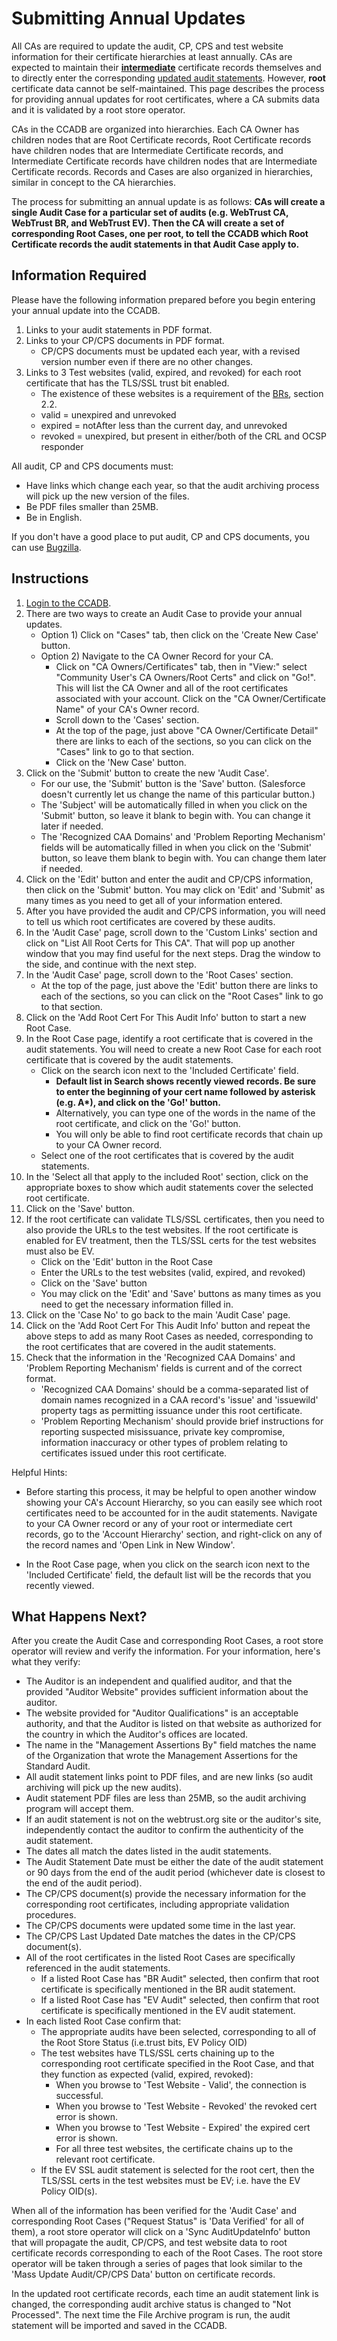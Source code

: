 # Submitting Annual Updates #

All CAs are required to update the audit, CP, CPS and test website information
for their certificate hierarchies at least annually. CAs are expected to
maintain their [**intermediate**](intermediates) certificate records themselves
and to directly enter the corresponding [updated audit
statements](fields#audit-information). However, **root** certificate data
cannot be self-maintained. This page describes the process for providing annual
updates for root certificates, where a CA submits data and it is validated by
a root store operator.

CAs in the CCADB are organized into hierarchies. Each CA Owner has children
nodes that are Root Certificate records, Root Certificate records have children
nodes that are Intermediate Certificate records, and Intermediate Certificate
records have children nodes that are Intermediate Certificate records. Records
and Cases are also organized in hierarchies, similar in concept to the CA
hierarchies.

The process for submitting an annual update is as follows: **CAs will create a
single Audit Case for a particular set of audits (e.g. WebTrust CA, WebTrust
BR, and WebTrust EV). Then the CA will create a set of corresponding Root
Cases, one per root, to tell the CCADB which Root Certificate records the
audit statements in that Audit Case apply to.**

## Information Required ##

Please have the following information prepared before you begin entering your
annual update into the CCADB.

1. Links to your audit statements in PDF format.
2. Links to your CP/CPS documents in PDF format.
   * CP/CPS documents must be updated each year, with a revised version number
     even if there are no other changes.
3. Links to 3 Test websites (valid, expired, and revoked) for each root
   certificate that has the TLS/SSL trust bit enabled.
   * The existence of these websites is a requirement of the [BRs][BRs],
     section 2.2.
   * valid = unexpired and unrevoked
   * expired = notAfter less than the current day, and unrevoked
   * revoked = unexpired, but present in either/both of the CRL and OCSP
     responder

All audit, CP and CPS documents must:

* Have links which change each year, so that the audit archiving process will
  pick up the new version of the files.
* Be PDF files smaller than 25MB.
* Be in English.

If you don't have a good place to put audit, CP and CPS documents, you can
use [Bugzilla](fields#uploading-documents).

## Instructions ##

1. [Login to the CCADB](getting-started).
2. There are two ways to create an Audit Case to provide your annual updates.
   * Option 1) Click on "Cases" tab, then click on the 'Create New Case'
     button.
   * Option 2) Navigate to the CA Owner Record for your CA.
     * Click on "CA Owners/Certificates" tab, then in "View:" select
       "Community User's CA Owners/Root Certs" and click on "Go!". This will
       list the CA Owner and all of the root certificates associated with your
       account. Click on the "CA Owner/Certificate Name" of your CA's Owner
       record.
     * Scroll down to the 'Cases' section.
     * At the top of the page, just above "CA Owner/Certificate Detail" there
       are links to each of the sections, so you can click on the "Cases" link
       to go to that section.
     * Click on the 'New Case' button.
3. Click on the 'Submit' button to create the new 'Audit Case'.
   * For our use, the 'Submit' button is the 'Save' button. (Salesforce
     doesn't currently let us change the name of this particular button.)
   * The 'Subject' will be automatically filled in when you click on the
     'Submit' button, so leave it blank to begin with. You can change it later
     if needed.
   * The 'Recognized CAA Domains' and 'Problem Reporting Mechanism' fields will
     be automatically filled in when you click on the 'Submit' button, so leave
     them blank to begin with. You can change them later if needed.
4. Click on the 'Edit' button and enter the audit and CP/CPS information, then
   click on the 'Submit' button. You may click on 'Edit' and 'Submit' as many
   times as you need to get all of your information entered.
5. After you have provided the audit and CP/CPS information, you will need to
   tell us which root certificates are covered by these audits.
6. In the 'Audit Case' page, scroll down to the 'Custom Links' section and
   click on "List All Root Certs for This CA". That will pop up another window
   that you may find useful for the next steps. Drag the window to the side,
   and continue with the next step.
7. In the 'Audit Case' page, scroll down to the 'Root Cases' section.
   * At the top of the page, just above the 'Edit' button there are links to
     each of the sections, so you can click on the "Root Cases" link to go to
     that section.
8. Click on the 'Add Root Cert For This Audit Info' button to start a new Root
   Case.
9. In the Root Case page, identify a root certificate that is covered in the
   audit statements. You will need to create a new Root Case for each root
   certificate that is covered by the audit statements.
   * Click on the search icon next to the 'Included Certificate' field.
     * **Default list in Search shows recently viewed records. Be sure to enter
       the beginning of your cert name followed by asterisk (e.g. A\*), and
       click on the 'Go!' button.**
     * Alternatively, you can type one of the words in the name of the root
       certificate, and click on the 'Go!' button.
     * You will only be able to find root certificate records that chain up to
       your CA Owner record.
   * Select one of the root certificates that is covered by the audit
     statements.
10. In the 'Select all that apply to the included Root' section, click on the
    appropriate boxes to show which audit statements cover the selected root
    certificate.
11. Click on the 'Save' button.
12. If the root certificate can validate TLS/SSL certificates, then you need
    to also provide the URLs to the test websites. If the root certificate is
    enabled for EV treatment, then the TLS/SSL certs for the test websites must
    also be EV.
    * Click on the 'Edit' button in the Root Case
    * Enter the URLs to the test websites (valid, expired, and revoked)
    * Click on the 'Save' button
    * You may click on the 'Edit' and 'Save' buttons as many times as you need
    to get the necessary information filled in.
13. Click on the 'Case No' to go back to the main 'Audit Case' page.
14. Click on the 'Add Root Cert For This Audit Info' button and repeat the
    above steps to add as many Root Cases as needed, corresponding to the root
    certificates that are covered in the audit statements.
15. Check that the information in the 'Recognized CAA Domains' and 'Problem
    Reporting Mechanism' fields is current and of the correct format.
    * 'Recognized CAA Domains' should be a comma-separated list of domain names
      recognized in a CAA record's 'issue' and 'issuewild' property tags as
      permitting issuance under this root certificate.
    * 'Problem Reporting Mechanism' should provide brief instructions for
      reporting suspected misissuance, private key compromise, information
      inaccuracy or other types of problem relating to certificates issued
      under this root certificate.

Helpful Hints:

* Before starting this process, it may be helpful to open another window
  showing your CA's Account Hierarchy, so you can easily see which root
  certificates need to be accounted for in the audit statements. Navigate to
  your CA Owner record or any of your root or intermediate cert records, go to
  the 'Account Hierarchy' section, and right-click on any of the record names
  and 'Open Link in New Window'.

* In the Root Case page, when you click on the search icon next to the
  'Included Certificate' field, the default list will be the records that you
  recently viewed.

## What Happens Next? ##

After you create the Audit Case and corresponding Root Cases, a root store
operator will review and verify the information. For your information, here's
what they verify:

* The Auditor is an independent and qualified auditor, and that the provided
  "Auditor Website" provides sufficient information about the auditor.
* The website provided for "Auditor Qualifications" is an acceptable authority,
  and that the Auditor is listed on that website as authorized for the country
  in which the Auditor's offices are located.
* The name in the "Management Assertions By" field matches the name of the
  Organization that wrote the Management Assertions for the Standard Audit.
* All audit statement links point to PDF files, and are new links (so audit
  archiving will pick up the new audits).
* Audit statement PDF files are less than 25MB, so the audit archiving program
  will accept them.
* If an audit statement is not on the webtrust.org site or the auditor's site,
  independently contact the auditor to confirm the authenticity of the audit
  statement.
* The dates all match the dates listed in the audit statements.
* The Audit Statement Date must be either the date of the audit statement or
  90 days from the end of the audit period (whichever date is closest to the
  end of the audit period).
* The CP/CPS document(s) provide the necessary information for the
  corresponding root certificates, including appropriate validation procedures.
* The CP/CPS documents were updated some time in the last year.
* The CP/CPS Last Updated Date matches the dates in the CP/CPS document(s).
* All of the root certificates in the listed Root Cases are specifically
  referenced in the audit statements.
  * If a listed Root Case has "BR Audit" selected, then confirm that root
    certificate is specifically mentioned in the BR audit statement.
  * If a listed Root Case has "EV Audit" selected, then confirm that root
    certificate is specifically mentioned in the EV audit statement.
* In each listed Root Case confirm that:
  * The appropriate audits have been selected, corresponding to all of the
    Root Store Status (i.e.trust bits, EV Policy OID)
  * The test websites have TLS/SSL certs chaining up to the corresponding root
    certificate specified in the Root Case, and that they function as expected
    (valid, expired, revoked):
    * When you browse to 'Test Website - Valid', the connection is successful.
    * When you browse to 'Test Website - Revoked' the revoked cert error is
      shown.
    * When you browse to 'Test Website - Expired' the expired cert error is
      shown.
    * For all three test websites, the certificate chains up to the relevant
      root certificate.
  * If the EV SSL audit statement is selected for the root cert, then the
    TLS/SSL certs in the test websites must be EV; i.e. have the EV Policy
    OID(s).

When all of the information has been verified for the 'Audit Case' and
corresponding Root Cases ("Request Status" is 'Data Verified' for all of
them), a root store operator will click on a 'Sync AuditUpdateInfo' button
that will propagate the audit, CP/CPS, and test website data to root
certificate records corresponding to each of the Root Cases. The root store
operator will be taken through a series of pages that look similar to the
'Mass Update Audit/CP/CPS Data' button on certificate records.

In the updated root certificate records, each time an audit statement link is
changed, the corresponding audit archive status is changed to "Not Processed".
The next time the File Archive program is run, the audit statement will be
imported and saved in the CCADB.

[BRs]: https://cabforum.org/baseline-requirements-documents/
